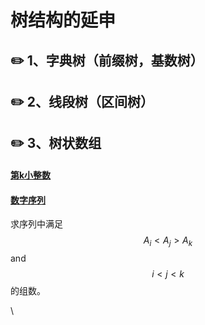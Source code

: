 # 树结构的延申

## :pencil2: 1、字典树（前缀树，基数树）



## :pencil2: 2、线段树（区间树）

## :pencil2: 3、树状数组

#### [第k小整数](https://www.luogu.com.cn/problem/P1138)

#### [数字序列](http://acm.hit.edu.cn/problemset/2275)

求序列中满足 $$A_i < A_j > A_k$$ and $$i < j < k$$  的组数。



\
